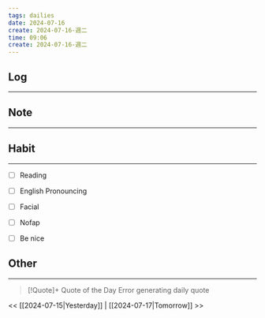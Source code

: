 ```yaml
---
tags: dailies  
date: 2024-07-16
create: 2024-07-16-週二
time: 09:06
create: 2024-07-16-週二
---
```


## Log
---


## Note
---


## Habit
---
- [ ] Reading
- [ ] English Pronouncing
- [ ] Facial
- [ ] Nofap
- [ ] Be nice


## Other
---

> [!Quote]+ Quote of the Day
> Error generating daily quote

<< [[2024-07-15|Yesterday]] | [[2024-07-17|Tomorrow]] >>